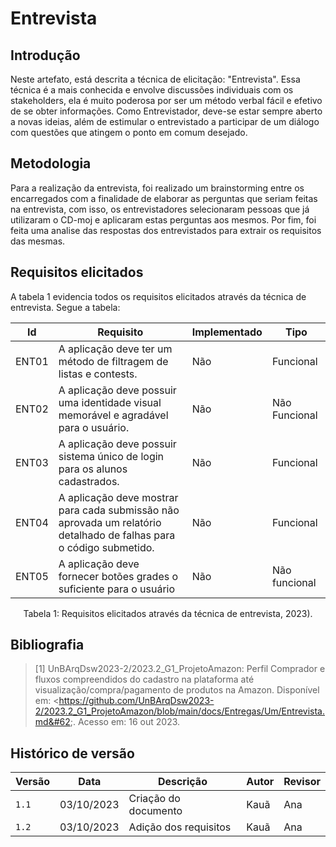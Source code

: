 # Entrevista

## Introdução
Neste artefato, está descrita a técnica de elicitação: "Entrevista". Essa técnica é a mais conhecida e envolve discussões individuais com os stakeholders, ela é muito poderosa por ser um método verbal fácil e efetivo de se obter informações. Como Entrevistador, deve-se estar sempre aberto a novas ideias, além de estimular o entrevistado a participar de um diálogo com questões que atingem o ponto em comum desejado. 

## Metodologia

Para a realização da entrevista, foi realizado um brainstorming entre os encarregados com a finalidade de elaborar as perguntas que seriam feitas na entrevista, com isso, os entrevistadores selecionaram pessoas que já utilizaram o CD-moj e aplicaram estas perguntas aos mesmos. Por fim, foi feita uma analise das respostas dos entrevistados para extrair os requisitos das mesmas.

## Requisitos elicitados
A tabela 1 evidencia todos os requisitos elicitados através da técnica de entrevista. Segue a tabela:

| Id    | Requisito                                                                                                            | Implementado          | Tipo |
| ----- | -------------------------------------------------------------------------------------------------------------------- | ------------- | ----- |
| ENT01 | A aplicação deve ter um método de filtragem de listas e contests.                                                    | Não | Funcional|
| ENT02 | A aplicação deve possuir uma identidade visual memorável e agradável para o usuário.                                 | Não | Não Funcional|
| ENT03 | A aplicação deve possuir sistema único de login para os alunos cadastrados.                                          | Não | Funcional |
| ENT04 | A aplicação deve mostrar para cada submissão não aprovada um relatório detalhado de  falhas para o código submetido. | Não | Funcional|
| ENT05 | A aplicação deve fornecer botões grades o suficiente para o usuário                                                  | Não | Não funcional|

<div style="text-align: center">
<p> Tabela 1: Requisitos elicitados através da técnica de entrevista, 2023).</p>
</div>


## Bibliografia

> [1]   UnBArqDsw2023-2/2023.2_G1_ProjetoAmazon: Perfil Comprador e fluxos compreendidos do cadastro na plataforma até visualização/compra/pagamento de produtos na Amazon. Disponível em: &#60;https://github.com/UnBArqDsw2023-2/2023.2_G1_ProjetoAmazon/blob/main/docs/Entregas/Um/Entrevista.md&#62;. Acesso em: 16 out 2023. 


## Histórico de versão

| Versão | Data       | Descrição             | Autor | Revisor |
| ------ | ---------- | --------------------- | ----- | ------- |
| `1.1`  | 03/10/2023 | Criação do documento  | Kauã  | Ana     |
| `1.2`  | 03/10/2023 | Adição dos requisitos | Kauã  | Ana     |
